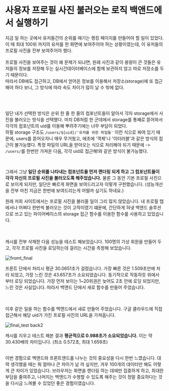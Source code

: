 # 사용자 프로필 사진 불러오는 로직 백앤드에서 실행하기
지금 일 하는 곳에서 유저들간의 순위를 매기는 랭킹 페이지를 만들어야 할 일이 있었다. 이 때 최대 100위 까지의 유저를 한 화면에 보여주어야 하는 상황이였는데, 이 유저들의 프로필 사진을 전부 보여주어야 했다. 
<br> <br> 
프로필 사진을 보여주는 것이 왜 문제가 되냐면, 원래 사진과 같이 용량이 큰 것들은 유저들의 정보를 저장해 두는 실시간데이터베이스에 함께 보관하지 않고 따로 저장소를 두기 때문이다. <br> 따라서 DB에도 접근하고, DB에서 얻어온 정보를 이용해서 저장소(storage)에 또 접근해야 하다 보니, 그 방식에 따라 속도 차이가 많이 날 수 밖에 없다. 

<br> <br>

일단 내가 선택한 방식은 순위 한 줄 한 줄의 컴포넌트들이 알아서 각자 storage에서 사진을 불러오는 방식을 선택했다. 마치 DB처럼 한 군데에서 storage를 통째로 뜯어와서 각각의 컴포넌트의 uid를 이용해 뿌려주기에는 너무 부담이 되었다. <br> 하필 storage 구조도 `/users/${uid}/'유저를 위한 파일들'` 이런 식으로 짜여 있기 때문에, users를 뜯어오자니 매우 무거웠고, 애초에 '객체'나 '이터러블'과 같은 방식의 접근이 불가능했다. 특정 파일의 URL을 받아오는 식으로 처리해야 되기 때문에 ->  `/users/`를 한번만 가져온 다음, 각각 uid로 접근해!와 같은 방식이 불가능했다.

<br> 

그래서 그냥 **일단 순위를 나타내는 컴포넌트들 먼저 랜더링 되게 하고** **그 컴포넌트들이 각각 자신의 프로필 사진을 불러오도록 해주었습니다.** 물론 그 동안 기본 프로필 사진으로 보이게 되지만, 일단은 빠르게 화면을 보여드리고자 이렇게 구현했습니다. (성능개선을 전부 마친 지금은 한번에 보여드리는게 어떨까 싶기도 하네요.)

원래 저희 사이트에서는 프로필 사진을 불러올 일이 그리 많지 않았습니다. 내 프로필 탭에서나 어쩌다 한번씩 불러오는 것이 고작이였기 떄문에, 간단하게 혀냊 백앤드 솔루션으로 쓰고 있는 파이어베이스의 storage 접근 함수를 이용한 함수를 사용하고 있었습니다.
<!-- 
```js
function getPhotoUrl(uid) {
  return storage.ref().child(`users/${uid}`).listAll()
  .then((res) => {
    let promises = [];
    res.items.forEach((item) => {
      promises.push(item.getDownloadURL())
    })
    return Promise.all(promises)
  }).then((urls) => { return (urls[0]) })
}
```

위와 같이 파일의 URL을 다운 받는 `getDownloadURL`을 이용한 함수 `getPhotoUrl`를 만들어 쓰고 있었습니다. 이 때는 아직 백앤드를 도입하기 전이라서, 프론트 단의 `getPhotoUrl` 함수를 이용해서 사진 URL을 불러왔습니다.  -->
<br> <br> 
캐시를 전부 삭제한 다음 성능을 테스트 해보았습니다. 100명의 가상 회원을 만들어 두고, 각각 프로필 사진을 로딩하는데 걸리는 시간을 측정해 보았습니다.

![fromt_final](https://user-images.githubusercontent.com/71186266/185648030-220c43c5-d041-4218-b17b-aa318410ca84.png)

프론트 단에서 처리시 평균 30.0651초가 걸렸습니다. 가장 빠른 것은 1.509초만에 처리 되었고, 가장 느린 것은 43.657초가 소요되었습니다. 동기적으로 작동하듯 위에서 부터 로딩 되었습니다. 가장 먼저 보이는 1~20위권은 늦어도 2초 안에 로딩 되었지만, 느린 것은 사실입니다. 따라서 백앤드 단에서 새로 함수를 만들어 주었습니다.

<br> <br>
이후 같은 일을 하는 함수를 백앤드에서 새로 만들어 주었습니다. 구글 클라우드에 직접 접근해서 해당 uid가 가진 프로필 사진의 URL을 가져옵니다.

![final_test back2](https://user-images.githubusercontent.com/71186266/185649240-fe386819-92cb-4ff0-82a1-5035e515cb5c.png)

캐시를 지우고 테스트 해본 결과 **평균적으로 0.988초가 소요되었습니다.** 이는 약 30.430배의 차이입니다. (최소 0.572초, 최대 1.659초) <br> <br>

이번 경험으로 백앤드와 프론트앤드를 나누는 것의 중요성을 다시 한번 느꼈습니다. 대략 생각했을 때는 뭐 얼마나 큰 차이가 날 까 싶지만, 겨우 100개의 데이터만 해도 이렇게 큰 차이가 있었습니다. 브라우저는 화면을 랜더링 하는 데에만 집중하게 하고, 최대한 부담을 줄여주고, 나머지는 백앤드가 수행할 수 있도록 해주는 것이 정말 중요하다는 것을 다시금 느껴볼 수 있었던 좋은 경험이였습니다. 
